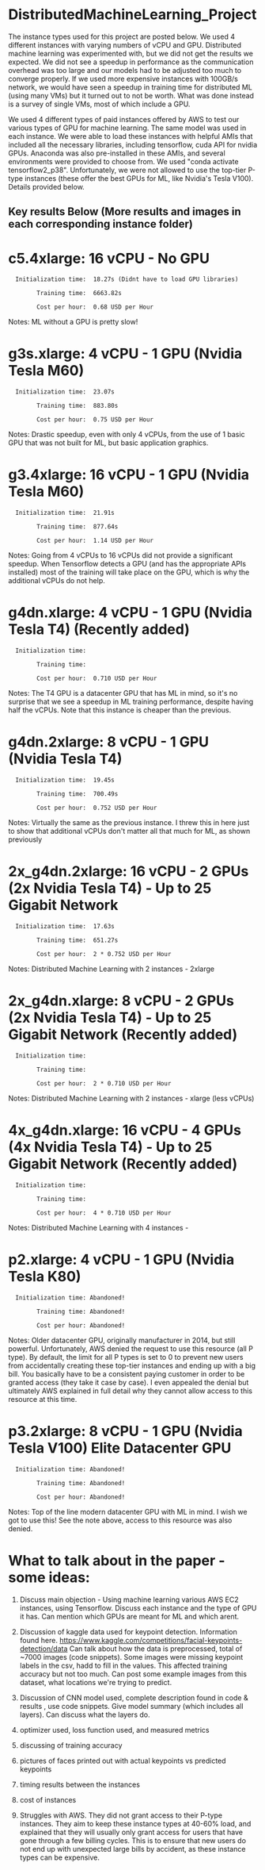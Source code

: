 # DistributedMachineLearning_Project

The instance types used for this project are posted below. We used 4 different instances with varying numbers of vCPU and GPU. 
Distributed machine learning was experimented with, but we did not get the results we expected. We did not see a speedup in performance as the communication overhead was too large and our models had to be adjusted too much to converge properly. If we used more expensive instances with 100GB/s network, we would have seen a speedup in training time for distributed ML (using many VMs) but it turned out to not be worth. What was done instead is a survey of single VMs, most of which include a GPU.

We used 4 different types of paid instances offered by AWS to test our various types of GPU for machine learning. 
The same model was used in each instance. 
We were able to load these instances with helpful AMIs that included all the necessary libraries, 
including tensorflow, cuda API for nvidia GPUs. 
Anaconda was also pre-installed in these AMIs, and several environments were provided to choose from. 
We used "conda activate tensorflow2_p38".
Unfortunately, we were not allowed to use the top-tier P-type instances (these offer the best GPUs for ML, 
like Nvidia's Tesla V100). 
Details provided below.

## Key results Below (More results and images in each corresponding instance folder)

# c5.4xlarge:  16 vCPU - No GPU

      Initialization time:  18.27s (Didnt have to load GPU libraries)

            Training time:  6663.82s

            Cost per hour:  0.68 USD per Hour

Notes: ML without a GPU is pretty slow!



# g3s.xlarge:  4 vCPU - 1 GPU (Nvidia Tesla M60)

      Initialization time:  23.07s

            Training time:  883.80s

            Cost per hour:  0.75 USD per Hour

Notes: Drastic speedup, even with only 4 vCPUs, from the use of 1 basic GPU that was not built for ML, 
but basic application graphics.



# g3.4xlarge:  16 vCPU - 1 GPU (Nvidia Tesla M60)

      Initialization time:  21.91s

            Training time:  877.64s   

            Cost per hour:  1.14 USD per Hour

Notes: Going from 4 vCPUs to 16 vCPUs did not provide a significant speedup. 
When Tensorflow detects a GPU (and has the appropriate APIs installed) most of the training will take place on the GPU, which is why the additional vCPUs do not help.



# g4dn.xlarge:  4 vCPU - 1 GPU (Nvidia Tesla T4) (Recently added)

      Initialization time:  

            Training time:  

            Cost per hour:  0.710 USD per Hour

Notes: The T4 GPU is a datacenter GPU that has ML in mind,
so it's no surprise that we see a speedup in ML training performance, 
despite having half the vCPUs. Note that this instance is cheaper than the previous.



# g4dn.2xlarge:  8 vCPU - 1 GPU (Nvidia Tesla T4)

      Initialization time:  19.45s

            Training time:  700.49s

            Cost per hour:  0.752 USD per Hour

Notes: Virtually the same as the previous instance. I threw this in here just to show that additional 
vCPUs don't matter all that much for ML, as shown previously



# 2x_g4dn.2xlarge:  16 vCPU - 2 GPUs (2x Nvidia Tesla T4) - Up to 25 Gigabit Network

      Initialization time:  17.63s

            Training time:  651.27s

            Cost per hour:  2 * 0.752 USD per Hour

Notes: Distributed Machine Learning with 2 instances - 2xlarge



# 2x_g4dn.xlarge:  8 vCPU - 2 GPUs (2x Nvidia Tesla T4) - Up to 25 Gigabit Network (Recently added)

      Initialization time:  

            Training time:  

            Cost per hour:  2 * 0.710 USD per Hour

Notes: Distributed Machine Learning with 2 instances - xlarge (less vCPUs)



# 4x_g4dn.xlarge:  16 vCPU - 4 GPUs (4x Nvidia Tesla T4) - Up to 25 Gigabit Network (Recently added)

      Initialization time:  

            Training time:  

            Cost per hour:  4 * 0.710 USD per Hour

Notes: Distributed Machine Learning with 4 instances - 



# p2.xlarge:  4 vCPU - 1 GPU (Nvidia Tesla K80) 

      Initialization time: Abandoned!

            Training time: Abandoned!

            Cost per hour: Abandoned!

Notes: Older datacenter GPU, originally manufacturer in 2014, but still powerful.
Unfortunately, AWS denied the request to use this resource (all P type).
By default, the limit for all P types is set to 0 to prevent new users from accidentally creating these
top-tier instances and ending up with a big bill. You basically have to be a consistent paying customer
in order to be granted access (they take it case by case). I even appealed the denial but ultimately
AWS explained in full detail why they cannot allow access to this resource at this time.



# p3.2xlarge:  8 vCPU - 1 GPU (Nvidia Tesla V100) Elite Datacenter GPU

      Initialization time: Abandoned!

            Training time: Abandoned!

            Cost per hour: Abandoned!

Notes: Top of the line modern datacenter GPU with ML in mind. I wish we got to use this!
See the note above, access to this resource was also denied.


# What to talk about in the paper - some ideas:

1) Discuss main objection - Using machine learning various AWS EC2 instances, using Tensorflow. Discuss each instance and the type of GPU it has. Can mention which GPUs are meant for ML and which arent.

2) Discussion of kaggle data used for keypoint detection. Information found here.
https://www.kaggle.com/competitions/facial-keypoints-detection/data
Can talk about how the data is preprocessed, total of ~7000 images (code snippets). Some images were missing keypoint labels in the csv, hadd to fill in the values. This affected training accuracy but not too much. Can post some example images from this dataset, what locations we're trying to predict.

3) Discussion of CNN model used, complete description found in code & results , use code snippets. Give model summary (which includes all layers). Can discuss what the layers do.

4) optimizer used, loss function used, and measured metrics

5) discussing of training accuracy

6) pictures of faces printed out with actual keypoints vs predicted keypoints

7) timing results between the instances

8) cost of instances

9) Struggles with AWS. They did not grant access to their P-type instances. They aim to keep these instance types at 40-60%
load, and explained that they will usually only grant access for users that have gone through a few billing cycles. This is to ensure
that new users do not end up with unexpected large bills by accident, as these instance types can be expensive.
